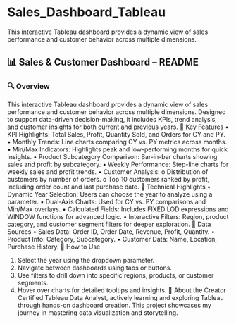 # Sales_Dashboard_Tableau
This interactive Tableau dashboard provides a dynamic view of sales performance and customer behavior across multiple dimensions. 

## 📊 Sales & Customer Dashboard – README
### 🔍 Overview
This interactive Tableau dashboard provides a dynamic view of sales performance and customer behavior across multiple dimensions. Designed to support data-driven decision-making, it includes KPIs, trend analysis, and customer insights for both current and previous years.
🧠 Key Features
•	KPI Highlights: Total Sales, Profit, Quantity Sold, and Orders for CY and PY.
•	Monthly Trends: Line charts comparing CY vs. PY metrics across months.
•	Min/Max Indicators: Highlights peak and low-performing months for quick insights.
•	Product Subcategory Comparison: Bar-in-bar charts showing sales and profit by subcategory.
•	Weekly Performance: Step-line charts for weekly sales and profit trends.
•	Customer Analysis:
o	Distribution of customers by number of orders.
o	Top 10 customers ranked by profit, including order count and last purchase date.
🧰 Technical Highlights
•	Dynamic Year Selection: Users can choose the year to analyze using a parameter.
•	Dual-Axis Charts: Used for CY vs. PY comparisons and Min/Max overlays.
•	Calculated Fields: Includes FIXED LOD expressions and WINDOW functions for advanced logic.
•	Interactive Filters: Region, product category, and customer segment filters for deeper exploration.
📁 Data Sources
•	Sales Data: Order ID, Order Date, Revenue, Profit, Quantity.
•	Product Info: Category, Subcategory.
•	Customer Data: Name, Location, Purchase History.
🚀 How to Use
1.	Select the year using the dropdown parameter.
2.	Navigate between dashboards using tabs or buttons.
3.	Use filters to drill down into specific regions, products, or customer segments.
4.	Hover over charts for detailed tooltips and insights.
👤 About the Creator
Certified Tableau Data Analyst, actively learning and exploring Tableau through hands-on dashboard creation. This project showcases my journey in mastering data visualization and storytelling.


